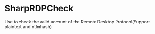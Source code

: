 # SharpRDPCheck
Use to check the valid account of the Remote Desktop Protocol(Support plaintext and ntlmhash)
